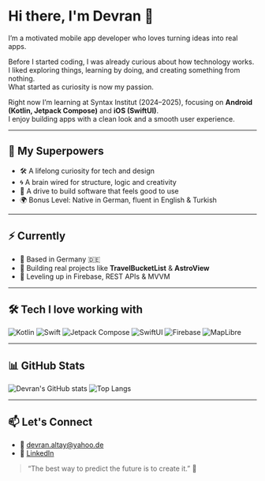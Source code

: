 # Hi there, I'm Devran 👋

I’m a motivated mobile app developer who loves turning ideas into real apps.

Before I started coding, I was already curious about how technology works.  
I liked exploring things, learning by doing, and creating something from nothing.  
What started as curiosity is now my passion.

Right now I’m learning at Syntax Institut (2024–2025), focusing on **Android (Kotlin, Jetpack Compose)** and **iOS (SwiftUI)**.  
I enjoy building apps with a clean look and a smooth user experience.

---

## 🧠 My Superpowers
- 🛠️ A lifelong curiosity for tech and design  
- 🌀 A brain wired for structure, logic and creativity  
- 🤝 A drive to build software that feels good to use  
- 🌍 Bonus Level: Native in German, fluent in English & Turkish  

---

## ⚡ Currently
- 📍 Based in Germany 🇩🇪  
- 🧭 Building real projects like **TravelBucketList** & **AstroView**  
- 🌿 Leveling up in Firebase, REST APIs & MVVM

---

## 🛠️ Tech I love working with
![Kotlin](https://img.shields.io/badge/Kotlin-0095D5?style=for-the-badge&logo=kotlin&logoColor=white)
![Swift](https://img.shields.io/badge/Swift-FA7343?style=for-the-badge&logo=swift&logoColor=white)
![Jetpack Compose](https://img.shields.io/badge/Jetpack%20Compose-4285F4?style=for-the-badge&logo=jetpackcompose&logoColor=white)
![SwiftUI](https://img.shields.io/badge/SwiftUI-0D96F6?style=for-the-badge&logo=swift&logoColor=white)
![Firebase](https://img.shields.io/badge/Firebase-FFCA28?style=for-the-badge&logo=firebase&logoColor=black)
![MapLibre](https://img.shields.io/badge/MapLibre-2E7D32?style=for-the-badge&logo=mapbox&logoColor=white)

---

## 📊 GitHub Stats
![Devran's GitHub stats](https://github-readme-stats.vercel.app/api?username=DevranAltay&show_icons=true&theme=tokyonight)
![Top Langs](https://github-readme-stats.vercel.app/api/top-langs/?username=DevranAltay&layout=compact&theme=tokyonight)

---

## 📫 Let's Connect
- 📧 devran.altay@yahoo.de
- 💼 [LinkedIn](https://www.linkedin.com/in/devran-altay-380514379/)

> “The best way to predict the future is to create it.” 🚀
